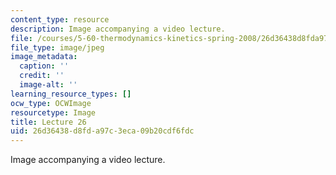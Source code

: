 ```yaml
---
content_type: resource
description: Image accompanying a video lecture.
file: /courses/5-60-thermodynamics-kinetics-spring-2008/26d36438d8fda97c3eca09b20cdf6fdc_lec26_th.jpg
file_type: image/jpeg
image_metadata:
  caption: ''
  credit: ''
  image-alt: ''
learning_resource_types: []
ocw_type: OCWImage
resourcetype: Image
title: Lecture 26
uid: 26d36438-d8fd-a97c-3eca-09b20cdf6fdc
---
```

Image accompanying a video lecture.

